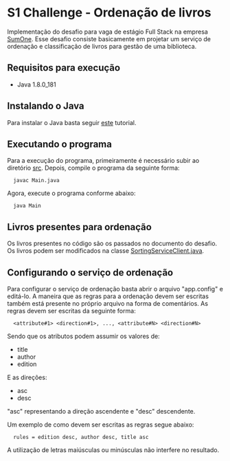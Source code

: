 # S1 Challenge - Ordenação de livros

Implementação do desafio para vaga de estágio Full Stack na empresa [SumOne](http://www.sumone.com.br/). Esse desafio consiste basicamente em projetar um serviço de ordenação e classificação de livros para gestão de uma biblioteca.

## Requisitos para execução
+ Java 1.8.0_181

## Instalando o Java
Para instalar o Java basta seguir [este](https://websiteforstudents.com/how-to-install-oracle-java-jdk8-on-ubuntu-16-04-17-10-18-04-desktops/) tutorial.

## Executando o programa
Para a execução do programa, primeiramente é necessário subir ao diretório [src](https://github.com/raulmff/bookshelf-sorting/tree/master/src). Depois, compile o programa da seguinte forma:
```
  javac Main.java
```
Agora, execute o programa conforme abaixo:
```
  java Main
```

## Livros presentes para ordenação
Os livros presentes no código são os passados no documento do desafio. Os livros podem ser modificados na classe [SortingServiceClient.java](https://github.com/raulmff/bookshelf-sorting/blob/master/src/SortingServiceClient.java).

## Configurando o serviço de ordenação
Para configurar o serviço de ordenação basta abrir o arquivo "app.config" e editá-lo. A maneira que as regras para a ordenação devem ser escritas também está presente no próprio arquivo na forma de comentários. As regras devem ser escritas da seguinte forma:
```
  <attribute#1> <direction#1>, ..., <attribute#N> <direction#N>
```
Sendo que os atributos podem assumir os valores de:
+ title
+ author
+ edition

E as direções:
+ asc
+ desc

"asc" representando a direção ascendente e "desc" descendente.

Um exemplo de como devem ser escritas as regras segue abaixo:
```
  rules = edition desc, author desc, title asc
```
A utilização de letras maiúsculas ou minúsculas não interfere no resultado.
